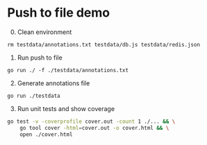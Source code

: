 # Push to file demo

0. Clean environment
```shell
rm testdata/annotations.txt testdata/db.js testdata/redis.json
```

1. Run push to file
```shell
go run ./ -f ./testdata/annotations.txt
```

2. Generate annotations file
```shell
go run ./testdata
```

3. Run unit tests and show coverage
```bash
go test -v -coverprofile cover.out -count 1 ./... && \
    go tool cover -html=cover.out -o cover.html && \
    open ./cover.html
```
